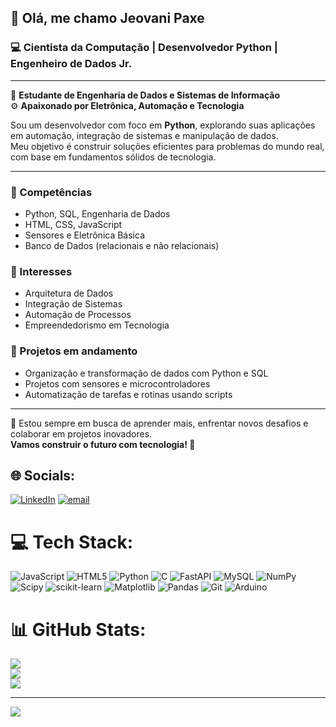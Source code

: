 ## 👋 Olá, me chamo Jeovani Paxe  
### 💻 Cientista da Computação | Desenvolvedor Python | Engenheiro de Dados Jr.

---

🔧 **Estudante de Engenharia de Dados e Sistemas de Informação**  
⚙️ **Apaixonado por Eletrônica, Automação e Tecnologia**  

Sou um desenvolvedor com foco em **Python**, explorando suas aplicações em automação, integração de sistemas e manipulação de dados.  
Meu objetivo é construir soluções eficientes para problemas do mundo real, com base em fundamentos sólidos de tecnologia.

---

### 🔹 Competências  
- Python, SQL, Engenharia de Dados  
- HTML, CSS, JavaScript  
- Sensores e Eletrônica Básica  
- Banco de Dados (relacionais e não relacionais)  

### 🔹 Interesses  
- Arquitetura de Dados  
- Integração de Sistemas  
- Automação de Processos  
- Empreendedorismo em Tecnologia  

### 🔹 Projetos em andamento  
- Organização e transformação de dados com Python e SQL  
- Projetos com sensores e microcontroladores  
- Automatização de tarefas e rotinas usando scripts  

---

📌 Estou sempre em busca de aprender mais, enfrentar novos desafios e colaborar em projetos inovadores.  
**Vamos construir o futuro com tecnologia! 🚀**


## 🌐 Socials:
[![LinkedIn](https://img.shields.io/badge/LinkedIn-%230077B5.svg?logo=linkedin&logoColor=white)](https://www.linkedin.com/in/jeovani-paxe-09a30221b/) [![email](https://img.shields.io/badge/Email-D14836?logo=gmail&logoColor=white)](mailto:jeovanijp972@gmail.com) 

# 💻 Tech Stack:
![JavaScript](https://img.shields.io/badge/javascript-%23323330.svg?style=flat-square&logo=javascript&logoColor=%23F7DF1E) ![HTML5](https://img.shields.io/badge/html5-%23E34F26.svg?style=flat-square&logo=html5&logoColor=white) ![Python](https://img.shields.io/badge/python-3670A0?style=flat-square&logo=python&logoColor=ffdd54) ![C](https://img.shields.io/badge/c-%2300599C.svg?style=flat-square&logo=c&logoColor=white) ![FastAPI](https://img.shields.io/badge/FastAPI-005571?style=flat-square&logo=fastapi) ![MySQL](https://img.shields.io/badge/mysql-4479A1.svg?style=flat-square&logo=mysql&logoColor=white) ![NumPy](https://img.shields.io/badge/numpy-%23013243.svg?style=flat-square&logo=numpy&logoColor=white) ![Scipy](https://img.shields.io/badge/SciPy-%230C55A5.svg?style=flat-square&logo=scipy&logoColor=%white) ![scikit-learn](https://img.shields.io/badge/scikit--learn-%23F7931E.svg?style=flat-square&logo=scikit-learn&logoColor=white) ![Matplotlib](https://img.shields.io/badge/Matplotlib-%23ffffff.svg?style=flat-square&logo=Matplotlib&logoColor=black) ![Pandas](https://img.shields.io/badge/pandas-%23150458.svg?style=flat-square&logo=pandas&logoColor=white) ![Git](https://img.shields.io/badge/git-%23F05033.svg?style=flat-square&logo=git&logoColor=white) ![Arduino](https://img.shields.io/badge/-Arduino-00979D?style=flat-square&logo=Arduino&logoColor=white)
# 📊 GitHub Stats:
![](https://github-readme-stats.vercel.app/api?username=KingsonPaxe&theme=dark&hide_border=false&include_all_commits=false&count_private=false)<br/>
![](https://github-readme-streak-stats.herokuapp.com/?user=KingsonPaxe&theme=dark&hide_border=false)<br/>
![](https://github-readme-stats.vercel.app/api/top-langs/?username=KingsonPaxe&theme=dark&hide_border=false&include_all_commits=false&count_private=false&layout=compact)

---
[![](https://visitcount.itsvg.in/api?id=KingsonPaxe&icon=0&color=0)](https://visitcount.itsvg.in)

<!-- Proudly created with GPRM ( https://gprm.itsvg.in ) -->
